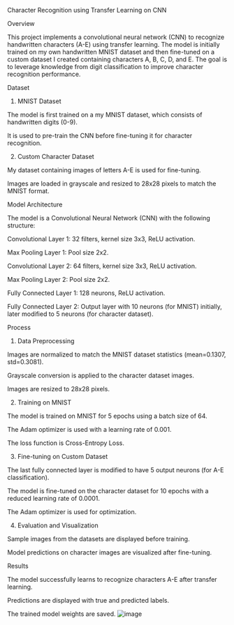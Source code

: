 Character Recognition using Transfer Learning on CNN

Overview

This project implements a convolutional neural network (CNN) to recognize handwritten characters (A-E) using transfer learning. The model is initially trained on my own handwritten MNIST dataset and then fine-tuned on a custom dataset I created containing characters A, B, C, D, and E. The goal is to leverage knowledge from digit classification to improve character recognition performance.


Dataset

1. MNIST Dataset

The model is first trained on a my MNIST dataset, which consists of handwritten digits (0-9).

It is used to pre-train the CNN before fine-tuning it for character recognition.

2. Custom Character Dataset

My dataset containing images of letters A-E is used for fine-tuning.

Images are loaded in grayscale and resized to 28x28 pixels to match the MNIST format.  



Model Architecture

The model is a Convolutional Neural Network (CNN) with the following structure:

Convolutional Layer 1: 32 filters, kernel size 3x3, ReLU activation.

Max Pooling Layer 1: Pool size 2x2.

Convolutional Layer 2: 64 filters, kernel size 3x3, ReLU activation.

Max Pooling Layer 2: Pool size 2x2.

Fully Connected Layer 1: 128 neurons, ReLU activation.

Fully Connected Layer 2: Output layer with 10 neurons (for MNIST) initially, later modified to 5 neurons (for character dataset).  



Process

1. Data Preprocessing

Images are normalized to match the MNIST dataset statistics (mean=0.1307, std=0.3081).

Grayscale conversion is applied to the character dataset images.

Images are resized to 28x28 pixels.

2. Training on MNIST

The model is trained on MNIST for 5 epochs using a batch size of 64.

The Adam optimizer is used with a learning rate of 0.001.

The loss function is Cross-Entropy Loss.

3. Fine-tuning on Custom Dataset

The last fully connected layer is modified to have 5 output neurons (for A-E classification).

The model is fine-tuned on the character dataset for 10 epochs with a reduced learning rate of 0.0001.

The Adam optimizer is used for optimization.

4. Evaluation and Visualization

Sample images from the datasets are displayed before training.

Model predictions on character images are visualized after fine-tuning.  



Results

The model successfully learns to recognize characters A-E after transfer learning.

Predictions are displayed with true and predicted labels.

The trained model weights are saved.
![image](https://github.com/user-attachments/assets/f3a1eb4c-1f0e-4e23-837b-15813146a254)
